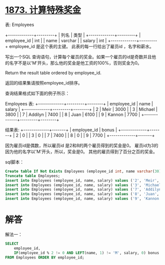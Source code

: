 # [1873. 计算特殊奖金](https://leetcode-cn.com/problems/calculate-special-bonus/)

表: Employees

+-------------+---------+
| 列名        | 类型     |
+-------------+---------+
| employee_id | int     |
| name        | varchar |
| salary      | int     |
+-------------+---------+
employee_id 是这个表的主键。
此表的每一行给出了雇员id ，名字和薪水。


写出一个SQL 查询语句，计算每个雇员的奖金。如果一个雇员的id是奇数并且他的名字不是以'M'开头，那么他的奖金是他工资的100%，否则奖金为0。

Return the result table ordered by employee_id.

返回的结果集请按照employee_id排序。

查询结果格式如下面的例子所示：

Employees 表:
+-------------+---------+--------+
| employee_id | name    | salary |
+-------------+---------+--------+
| 2           | Meir    | 3000   |
| 3           | Michael | 3800   |
| 7           | Addilyn | 7400   |
| 8           | Juan    | 6100   |
| 9           | Kannon  | 7700   |
+-------------+---------+--------+

结果表:
+-------------+-------+
| employee_id | bonus |
+-------------+-------+
| 2           | 0     |
| 3           | 0     |
| 7           | 7400  |
| 8           | 0     |
| 9           | 7700  |
+-------------+-------+

因为雇员id是偶数，所以雇员id 是2和8的两个雇员得到的奖金是0。
雇员id为3的因为他的名字以'M'开头，所以，奖金是0。
其他的雇员得到了百分之百的奖金。

sql脚本：

```sql
Create table If Not Exists Employees (employee_id int, name varchar(30), salary int);
Truncate table Employees;
insert into Employees (employee_id, name, salary) values ('2', 'Meir', '3000');
insert into Employees (employee_id, name, salary) values ('3', 'Michael', '3800');
insert into Employees (employee_id, name, salary) values ('7', 'Addilyn', '7400');
insert into Employees (employee_id, name, salary) values ('8', 'Juan', '6100');
insert into Employees (employee_id, name, salary) values ('9', 'Kannon', '7700');
```

# 解答

解法一：

```sql
SELECT
    employee_id,
    IF(employee_id % 2 != 0 AND LEFT(name, 1) != 'M', salary, 0) bonus
FROM Employees ORDER BY employee_id;
```

